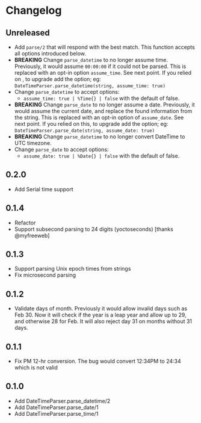 # Changelog

## Unreleased

- Add `parse/2` that will respond with the best match. This function accepts all
    options introduced below.
- **BREAKING** Change `parse_datetime` to no longer assume time. Previously, it
    would assume `00:00:00` if it could not be parsed. This is replaced with an
    opt-in option `assume_time`. See next point. If you relied on , to upgrade
    add the option; eg: `DateTimeParser.parse_datetime(string, assume_time:
    true)`
- Change `parse_datetime` to accept options:
  - `assume_time: true | %Time{} | false` with the default of false.
- **BREAKING** Change `parse_date` to no longer assume a date. Previously, it
    would assume the current date, and replace the found information from the
    string. This is replaced with an opt-in option of `assume_date`. See next
    point. If you relied on this, to upgrade add the option; eg:
    `DateTimeParser.parse_date(string, assume_date: true)`
- **BREAKING** Change `parse_datetime` to no longer convert DateTime to UTC
    timezone.
- Change `parse_date` to accept options:
  - `assume_date: true | %Date{} | false` with the default of false.

## 0.2.0

- Add Serial time support

## 0.1.4

- Refactor
- Support subsecond parsing to 24 digits (yoctoseconds) [thanks @myfreeweb]

## 0.1.3

- Support parsing Unix epoch times from strings
- Fix microsecond parsing

## 0.1.2

- Validate days of month. Previously it would allow invalid days such as Feb 30.
  Now it will check if the year is a leap year and allow up to 29, and otherwise
  28 for Feb. It will also reject day 31 on months without 31 days.

## 0.1.1

- Fix PM 12-hr conversion. The bug would convert 12:34PM to 24:34 which is
  not valid

## 0.1.0

- Add DateTimeParser.parse_datetime/2
- Add DateTimeParser.parse_date/1
- Add DateTimeParser.parse_time/1
